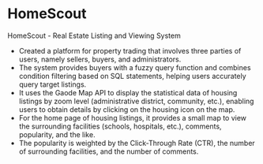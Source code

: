# HomeScout
HomeScout - Real Estate Listing and Viewing System
- Created a platform for property trading that involves three parties of users, namely sellers, buyers, and administrators.
- The system provides buyers with a fuzzy query function and combines condition filtering based on SQL statements, helping users accurately query target listings.
- It uses the Gaode Map API to display the statistical data of housing listings by zoom level (administrative district, community, etc.), enabling users to obtain details by clicking on the housing icon on the map.
- For the home page of housing listings, it provides a small map to view the surrounding facilities (schools, hospitals, etc.), comments, popularity, and the like.
- The popularity is weighted by the Click-Through Rate (CTR), the number of surrounding facilities, and the number of comments.
